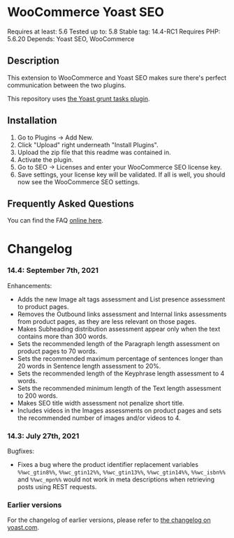 WooCommerce Yoast SEO
=====================
Requires at least: 5.6
Tested up to: 5.8
Stable tag: 14.4-RC1
Requires PHP: 5.6.20
Depends: Yoast SEO, WooCommerce

Description
-----------

This extension to WooCommerce and Yoast SEO makes sure there's perfect communication between the two plugins.

This repository uses [the Yoast grunt tasks plugin](https://github.com/Yoast/plugin-grunt-tasks).

Installation
------------

1. Go to Plugins -> Add New.
2. Click "Upload" right underneath "Install Plugins".
3. Upload the zip file that this readme was contained in.
4. Activate the plugin.
5. Go to SEO -> Licenses and enter your WooCommerce SEO license key.
6. Save settings, your license key will be validated. If all is well, you should now see the WooCommerce SEO settings.

Frequently Asked Questions
--------------------------

You can find the FAQ [online here](https://kb.yoast.com/kb/category/woocommerce-seo/).

Changelog
=========

### 14.4: September 7th, 2021
Enhancements:
* Adds the new Image alt tags assessment and List presence assessment to product pages.
* Removes the Outbound links assessment and Internal links assessments from product pages, as they are less relevant on those pages.
* Makes Subheading distribution assessment appear only when the text contains more than 300 words.
* Sets the recommended length of the Paragraph length assessment on product pages to 70 words.
* Sets the recommended maximum percentage of sentences longer than 20 words in Sentence length assessment to 20%.
* Sets the recommended length of the Keyphrase length assessment to 4 words.
* Sets the recommended minimum length of the Text length assessment to 200 words.
* Makes SEO title width assessment not penalize short title.
* Includes videos in the Images assessments on product pages and sets the recommended number of images and/or videos to 4.

### 14.3: July 27th, 2021
Bugfixes:
* Fixes a bug where the product identifier replacement variables `%%wc_gtin8%%`, `%%wc_gtin12%%`, `%%wc_gtin13%%`, `%%wc_gtin14%%`, `%%wc_isbn%%` and `%%wc_mpn%%` would not work in meta descriptions when retrieving posts using REST requests.

### Earlier versions
For the changelog of earlier versions, please refer to [the changelog on yoast.com](https://yoa.st/woo-seo-changelog).
